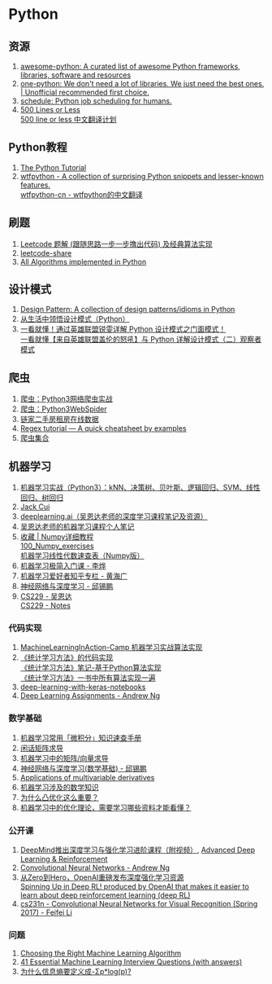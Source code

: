 # Python
## 资源
  1. [awesome-python: A curated list of awesome Python frameworks, libraries, software and resources](https://github.com/vinta/awesome-python)</br>
  2. [one-python: We don't need a lot of libraries. We just need the best ones. | Unofficial recommended first choice.](https://github.com/geekan/one-python)</br>
  3. [schedule: Python job scheduling for humans.](https://github.com/dbader/schedule)
  4. [500 Lines or Less](https://github.com/aosabook/500lines)</br>
     [500 line or less 中文翻译计划](https://github.com/HT524/500LineorLess_CN)

## Python教程
  1. [The Python Tutorial](https://docs.python.org/3/tutorial/index.html)
  2. [wtfpython - A collection of surprising Python snippets and lesser-known features.](https://github.com/satwikkansal/wtfpython)</br>
     [wtfpython-cn - wtfpython的中文翻译](https://github.com/leisurelicht/wtfpython-cn)
  
## 刷题
  1. [Leetcode 题解 (跟随思路一步一步撸出代码) 及经典算法实现](https://github.com/apachecn/awesome-algorithm/tree/master/docs/Leetcode_Solutions/Python)</br>
  2. [leetcode-share](https://github.com/gavinfish/leetcode-share/tree/master/python)</br>
  3. [All Algorithms implemented in Python](https://github.com/TheAlgorithms/Python)</br>
  
## 设计模式
  1. [Design Pattern: A collection of design patterns/idioms in Python](https://github.com/faif/python-patterns)</br>
  2. [从生活中领悟设计模式（Python）](https://gitbook.cn/gitchat/column/5b26040ac81ac568fcf64ea3)</br>
  3. [一看就懂！通过英雄联盟锐雯详解 Python 设计模式之门面模式！](https://mp.weixin.qq.com/s/M-4dHNxL2RzExd1mUc0H8w)</br>
     [一看就懂【来自英雄联盟盖伦的怒吼】与 Python 详解设计模式（二）观察者模式](https://mp.weixin.qq.com/s/EcYVSux6-rACsnXweDgmig)</br>
  
## 爬虫
  1. [爬虫：Python3网络爬虫实战](https://github.com/Jack-Cherish/python-spider)</br>
  2. [爬虫：Python3WebSpider](https://github.com/Python3WebSpider)</br>
  3. [链家二手房租房在线数据](https://github.com/XuefengHuang/lianjia-scrawler)
  4. [Regex tutorial — A quick cheatsheet by examples](https://medium.com/factory-mind/regex-tutorial-a-simple-cheatsheet-by-examples-649dc1c3f285)
  5. [爬虫集合](https://github.com/facert/awesome-spider)

## 机器学习
  1. [机器学习实战（Python3）：kNN、决策树、贝叶斯、逻辑回归、SVM、线性回归、树回归](https://github.com/Jack-Cherish/Machine-Learning)</br>
  2. [Jack Cui](cuijiahua.com)</br>
  3. [deeplearning.ai（吴恩达老师的深度学习课程笔记及资源）](https://github.com/fengdu78/deeplearning_ai_books)
  4. [吴恩达老师的机器学习课程个人笔记](https://github.com/fengdu78/Coursera-ML-AndrewNg-Notes)
  5. [收藏 | Numpy详细教程](https://mp.weixin.qq.com/s/fxR_ZvV5X5EKSFTyG8pK_g)</br>
     [100_Numpy_exercises](https://github.com/rougier/numpy-100/blob/master/100_Numpy_exercises.ipynb)</br>
     [机器学习线性代数速查表（Numpy版）](https://zhuanlan.zhihu.com/p/48580747)
  6. [机器学习极简入门课 - 李烨](https://gitbook.cn/gitchat/column/5ad70dea9a722231b25ddbf8#catalog)
  7. [机器学习爱好者知乎专栏 - 黄海广](https://zhuanlan.zhihu.com/fengdu78)
  8. [神经网络与深度学习 - 邱锡鹏](https://nndl.github.io)
  9. [CS229 - 吴恩达](https://open.163.com/movie/2008/1/B/O/M6SGF6VB4_M6SGHJ9BO.html)</br>
      [CS229 - Notes](http://cs229.stanford.edu/syllabus.html)

### 代码实现
  1. [MachineLearningInAction-Camp 机器学习实战算法实现](https://github.com/RedstoneWill/MachineLearningInAction-Camp)
  2. [《统计学习方法》的代码实现](https://github.com/fengdu78/lihang-code)</br>
     [《统计学习方法》笔记-基于Python算法实现](https://github.com/wzyonggege/statistical-learning-method)</br>
     [《统计学习方法》一书中所有算法实现一遍 ](https://github.com/WenDesi/lihang_book_algorithm)</br>
  3. [deep-learning-with-keras-notebooks](https://github.com/erhwenkuo/deep-learning-with-keras-notebooks)
  4. [Deep Learning Assignments - Andrew Ng](https://github.com/rvarun7777/Deep_Learning)
  
### 数学基础
  1. [机器学习常用「微积分」知识速查手册](https://gitbook.cn/books/59ee907516fc0231837614e3/index.html)
  2. [闲话矩阵求导](xuehy.github.io/blog/2014/04/18/2014-04-18-matrixcalc/index.html)
  3. [机器学习中的矩阵/向量求导](https://zhuanlan.zhihu.com/p/25063314)
  4. [神经网络与深度学习(数学基础) - 邱锡鹏](https://nndl.github.io/chap-%E6%95%B0%E5%AD%A6%E5%9F%BA%E7%A1%80.pdf)
  5. [Applications of multivariable derivatives](https://www.khanacademy.org/math/multivariable-calculus/applications-of-multivariable-derivatives)
  6. [机器学习涉及的数学知识](https://www.ibm.com/developerworks/community/blogs/3302cc3b-074e-44da-90b1-5055f1dc0d9c/entry/the-mathematics-of-machine-learning?lang=en)
  7. [为什么凸优化这么重要？](https://www.zhihu.com/question/24641575)
  8. [机器学习中的优化理论，需要学习哪些资料才能看懂？](https://www.zhihu.com/question/25120338)
  
### 公开课
  1. [DeepMind推出深度学习与强化学习进阶课程（附视频）](https://www.jiqizhixin.com/articles/2018-11-24-3), [Advanced Deep Learning & Reinforcement](https://www.youtube.com/playlist?list=PLqYmG7hTraZDNJre23vqCGIVpfZ_K2RZs)
  2. [Convolutional Neural Networks - Andrew Ng](https://www.coursera.org/learn/convolutional-neural-networks)
  3. [从Zero到Hero，OpenAI重磅发布深度强化学习资源](https://mp.weixin.qq.com/s?__biz=MzA3MzI4MjgzMw==&mid=2650751601&idx=1&sn=7bd22dfcb1cf1b59418641282ca2cfe5&chksm=871a860fb06d0f19537938aa3e1d908b9d7057ddfbd2d17dccdc79d3654add4d35c0ce77830b&scene=21#wechat_redirect)</br>
     [Spinning Up in Deep RL! produced by OpenAI that makes it easier to learn about deep reinforcement learning (deep RL)](https://spinningup.openai.com/en/latest/user/introduction.html#)
  4. [cs231n - Convolutional Neural Networks for Visual Recognition (Spring 2017) - Feifei Li](https://www.youtube.com/playlist?list=PL3FW7Lu3i5JvHM8ljYj-zLfQRF3EO8sYv)

### 问题
  1. [Choosing the Right Machine Learning Algorithm](https://hackernoon.com/choosing-the-right-machine-learning-algorithm-68126944ce1f)
  2. [41 Essential Machine Learning Interview Questions (with answers)](https://www.springboard.com/blog/machine-learning-interview-questions/)
  3. [为什么信息熵要定义成-Σp*log(p)?](https://www.zhihu.com/question/30828247)


